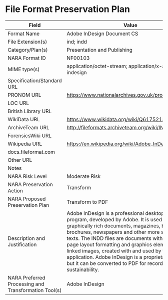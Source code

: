 # File Format Preservation Plan
          
| Field | Value |
| ----------- | ----------- |
| Format Name | Adobe InDesign Document CS | 
| File Extension(s) | ind; indd | 
| Category/Plan(s) | Presentation and Publishing | 
| NARA Format ID | NF00103 | 
| MIME type(s) | application/octet-stream; application/x-adobe-indesign | 
| Specification/Standard URL |  | 
| PRONOM URL | <https://www.nationalarchives.gov.uk/pronom/fmt/196> | 
| LOC URL |  | 
| British Library URL |  | 
| WikiData URL | <https://www.wikidata.org/wiki/Q61752184> | 
| ArchiveTeam URL | <http://fileformats.archiveteam.org/wiki/INDD> | 
| ForensicsWiki URL |  | 
| Wikipedia URL | <https://en.wikipedia.org/wiki/Adobe_InDesign> | 
| docs.fileformat.com |  | 
| Other URL |  | 
| Notes |  | 
| NARA Risk Level | Moderate Risk | 
| NARA Preservation Action | Transform | 
| NARA Proposed Preservation Plan | Transform to PDF | 
| Description and Justification | Adobe InDesign is a professional desktop publishing program, developed by Adobe. It is used to create graphically rich documents, magazines, books, brochures, newspapers and other more sophisticated texts. The INDD files are documents with various page layout formatting and graphics elements and linked images, created with and used by the application. Adobe InDesign is a proprietary format, but it can be converted to PDF for record content sustainability. | 
| NARA Preferred Processing and Transformation Tool(s) | Adobe InDesign | 
